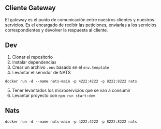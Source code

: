 ## Cliente Gateway
El gateway es el punto de comunicación entre nuestros clientes y nuestros servicios. Es el encargado de recibir las peticiones, enviarlas a los servicios correspondientes y devolver la respuesta al cliente.

## Dev

1. Clonar el repositorio
2. Instalar dependencias
3. Crear un archivo `.env` basado en el `env.template`
4. Levantar el servidor de NATS
```
docker run -d --name nats-main -p 4222:4222 -p 8222:8222 nats
```
5. Tener levantados los microservicios que se van a consumir
6. Levantar proyecto con `npm run start:dev`

## Nats
```
docker run -d --name nats-main -p 4222:4222 -p 8222:8222 nats
```